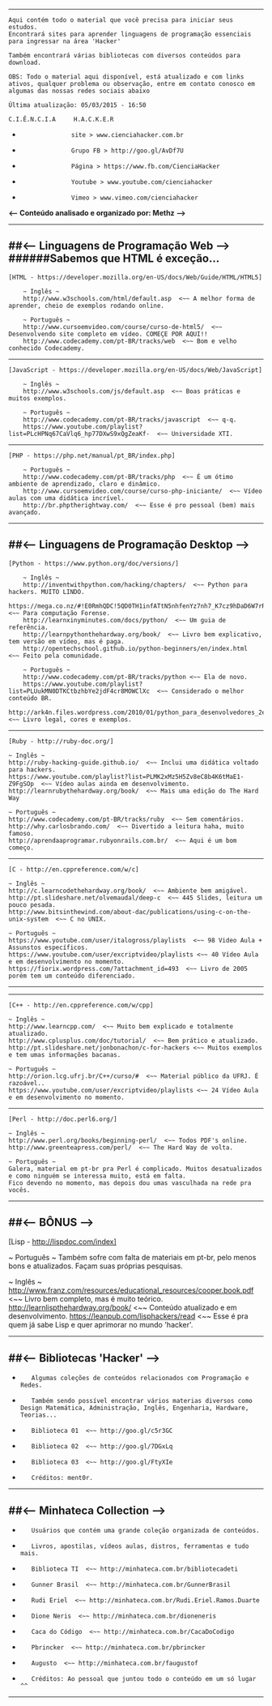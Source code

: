 -----------------------------------------------------------------------------------------------
    Aqui contém todo o material que você precisa para iniciar seus estudos.  
    Encontrará sites para aprender linguagens de programação essenciais para ingressar na área 'Hacker'  

    Também encontrará várias bibliotecas com diversos conteúdos para download.  
 
    OBS: Todo o material aqui disponível, está atualizado e com links ativos, qualquer problema ou observação, entre em contato conosco em algumas das nossas redes sociais abaixo
 
    Última atualização: 05/03/2015 - 16:50  
 
    C.I.Ê.N.C.I.A     H.A.C.K.E.R
*                   site > www.cienciahacker.com.br  
*                   Grupo FB > http://goo.gl/AvDf7U  
*                   Página > https://www.fb.com/CienciaHacker  
*                   Youtube > www.youtube.com/cienciahacker  
*                   Vimeo > www.vimeo.com/cienciahacker  

**<--   Conteúdo analisado e organizado por: Methz  -->**

----------------------------------------------------------------------------------  
##<-- Linguagens de Programação Web -->                       
######Sabemos que HTML é exceção...
----------------------------------------------------------------------------------           
            
    [HTML - https://developer.mozilla.org/en-US/docs/Web/Guide/HTML/HTML5]
        
        ~ Inglês ~
        http://www.w3schools.com/html/default.asp  <~~ A melhor forma de aprender, cheio de exemplos rodando online.
        
        ~ Português ~
        http://www.cursoemvideo.com/course/curso-de-html5/  <~~ Desenvolvendo site completo em vídeo. COMEÇE POR AQUI!!
        http://www.codecademy.com/pt-BR/tracks/web  <~~ Bom e velho conhecido Codecademy.
        
----------------------------------------------------------------------------------   

    [JavaScript - https://developer.mozilla.org/en-US/docs/Web/JavaScript]
  
        ~ Inglês ~
        http://www.w3schools.com/js/default.asp  <~~ Boas práticas e muitos exemplos.
           
        ~ Português ~
        http://www.codecademy.com/pt-BR/tracks/javascript  <~~ q-q.
        https://www.youtube.com/playlist?list=PLcHPNq67CaVlq6_hp77DXwS9xQgZeaKf-  <~~ Universidade XTI.
        
----------------------------------------------------------------------------------         
        
    [PHP - https://php.net/manual/pt_BR/index.php]
    
        ~ Português ~
        http://www.codecademy.com/pt-BR/tracks/php  <~~ É um ótimo ambiente de aprendizado, claro e dinâmico. 
        http://www.cursoemvideo.com/course/curso-php-iniciante/  <~~ Vídeo aulas com uma didática incrível.
        http://br.phptherightway.com/  <~~ Esse é pro pessoal (bem) mais avançado.
        
----------------------------------------------------------------------------------          
##<-- Linguagens de Programação Desktop -->
----------------------------------------------------------------------------------     

    [Python - https://www.python.org/doc/versions/]
    
        ~ Inglês ~
        http://inventwithpython.com/hacking/chapters/  <~~ Python para hackers. MUITO LINDO.
        https://mega.co.nz/#!E0RmhQDC!5QD0TH1infATtN5nhfenYz7nh7_K7cz9hDaD6W7rRMA  <~~ Para computação Forense.
        http://learnxinyminutes.com/docs/python/  <~~ Um guia de referência.
        http://learnpythonthehardway.org/book/  <~~ Livro bem explicativo, tem versão em vídeo, mas é paga.
        http://opentechschool.github.io/python-beginners/en/index.html  <~~ Feito pela comunidade.
        
        ~ Português ~
        http://www.codecademy.com/pt-BR/tracks/python <~~ Ela de novo.
        https://www.youtube.com/playlist?list=PLUukMN0DTKCtbzhbYe2jdF4cr8MOWClXc  <~~ Considerado o melhor conteúdo BR.
        http://ark4n.files.wordpress.com/2010/01/python_para_desenvolvedores_2ed.pdf  <~~ Livro legal, cores e exemplos.
        
----------------------------------------------------------------------------------
    
    [Ruby - http://ruby-doc.org/]
    
    ~ Inglês ~
    http://ruby-hacking-guide.github.io/  <~~ Inclui uma didática voltado para hackers.
    https://www.youtube.com/playlist?list=PLMK2xMz5H5Zv8eC8b4K6tMaE1-Z9FgSOp  <~~ Vídeo aulas ainda em desenvolvimento.
    http://learnrubythehardway.org/book/  <~~ Mais uma edição do The Hard Way
    
    ~ Português ~
    http://www.codecademy.com/pt-BR/tracks/ruby  <~~ Sem comentários.
    http://why.carlosbrando.com/  <~~ Divertido a leitura haha, muito famoso.
    http://aprendaaprogramar.rubyonrails.com.br/  <~~ Aqui é um bom começo.

----------------------------------------------------------------------------------

    [C - http://en.cppreference.com/w/c]
    
    ~ Inglês ~
    http://c.learncodethehardway.org/book/  <~~ Ambiente bem amigável.
    http://pt.slideshare.net/olvemaudal/deep-c  <~~ 445 Slides, leitura um pouco pesada.
    http://www.bitsinthewind.com/about-dac/publications/using-c-on-the-unix-system  <~~ C no UNIX.
    
    ~ Português ~
    https://www.youtube.com/user/italogross/playlists  <~~ 98 Video Aula + Assunstos específicos.
    https://www.youtube.com/user/excriptvideo/playlists <~~ 40 Vídeo Aula e em desenvolvimento no momento.
    https://fiorix.wordpress.com/?attachment_id=493  <~~ Livro de 2005 porém tem um conteúdo diferenciado.
    
----------------------------------------------------------------------------------   

----------------------------------------------------------------------------------

    [C++ - http://en.cppreference.com/w/cpp]
    
    ~ Inglês ~
    http://www.learncpp.com/  <~~ Muito bem explicado e totalmente atualizado.
    http://www.cplusplus.com/doc/tutorial/  <~~ Bem prático e atualizado.
    http://pt.slideshare.net/jonbonachon/c-for-hackers <~~ Muitos exemplos e tem umas informações bacanas.
    
    ~ Português ~
    http://orion.lcg.ufrj.br/C++/curso/#  <~~ Material público da UFRJ. É razoável..
    https://www.youtube.com/user/excriptvideo/playlists <~~ 24 Vídeo Aula e em desenvolvimento no momento.
    
    
----------------------------------------------------------------------------------  

    [Perl - http://doc.perl6.org/]
    
    ~ Inglês ~
    http://www.perl.org/books/beginning-perl/  <~~ Todos PDF's online.
    http://www.greenteapress.com/perl/  <~~ The Hard Way de volta.
    
    ~ Português ~
    Galera, material em pt-br pra Perl é complicado. Muitos desatualizados e como ninguém se interessa muito, está em falta.
    Fico devendo no momento, mas depois dou umas vasculhada na rede pra vocês.
    
----------------------------------------------------------------------------------          
##<-- BÔNUS -->
----------------------------------------------------------------------------------   

[Lisp - http://lispdoc.com/index]

~ Português ~
Também sofre com falta de materiais em pt-br, pelo menos bons e atualizados. Façam suas próprias pesquisas.

~ Inglês ~
http://www.franz.com/resources/educational_resources/cooper.book.pdf  <~~ Livro bem completo, mas é muito teórico.
http://learnlispthehardway.org/book/  <~~ Conteúdo atualizado e em desenvolvimento. 
https://leanpub.com/lisphackers/read  <~~ Esse é pra quem já sabe Lisp e quer aprimorar no mundo 'hacker'.

----------------------------------------------------------------------------------          
##<-- Bibliotecas 'Hacker' --> 
----------------------------------------------------------------------------------          
*        Algumas coleções de conteúdos relacionados com Programação e Redes.  
*        Também sendo possível encontrar vários materias diversos como Design Matemática, Administração, Inglês, Engenharia, Hardware, Teorias...  
*        Biblioteca 01  <~~ http://goo.gl/c5r3GC  
*        Biblioteca 02  <~~ http://goo.gl/7DGxLq  
*        Biblioteca 03  <~~ http://goo.gl/FtyXIe  
*        Créditos: ment0r.


----------------------------------------------------------------------------------          
##<-- Minhateca Collection --> 
----------------------------------------------------------------------------------          
*        Usuários que contém uma grande coleção organizada de conteúdos.  
*        Livros, apostilas, vídeos aulas, distros, ferramentas e tudo mais.  
*        Biblioteca TI  <~~ http://minhateca.com.br/bibliotecadeti  
*        Gunner Brasil  <~~ http://minhateca.com.br/GunnerBrasil  
*        Rudi Eriel  <~~ http://minhateca.com.br/Rudi.Eriel.Ramos.Duarte  
*        Dione Neris  <~~ http://minhateca.com.br/dioneneris  
*        Caca do Código  <~~ http://minhateca.com.br/CacaDoCodigo  
*        Pbrincker  <~~ http://minhateca.com.br/pbrincker  
*        Augusto  <~~ http://minhateca.com.br/faugustof  

*        Créditos: Ao pessoal que juntou todo o conteúdo em um só lugar ^^  
----------------------------------------------------------------------------------
